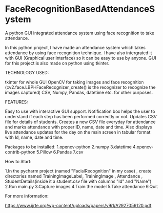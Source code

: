 # FaceRecognitionBasedAttendanceSystem
A python GUI integrated attendance system using face recognition to take attendance.

In this python project, I have made an attendance system which takes attendance by using face recognition technique. I have also intergrated it with GUI (Graphical user interface) so it can be easy to use by anyone. GUI for this project is also made on python using tkinter.

TECHNOLOGY USED:

tkinter for whole GUI
OpenCV for taking images and face recognition (cv2.face.LBPHFaceRecognizer_create() is the recognizer to recognize the images captured)
CSV, Numpy, Pandas, datetime etc. for other purposes.

FEATURES:

Easy to use with interactive GUI support.
Notification box helps the user to understand if each step has been performed correctly or not.
Updates CSV file for details of students.
Creates a new CSV file everyday for attendance and marks attendance with proper ID, name, date and time.
Also displays live attendance updates for the day on the main screen in tabular format with Id, name, date and time.

Packages to be installed:
1.opencv-python
2.numpy
3.datetime
4.opencv-contrib-python
5.Pillow
6.Pandas
7.csv

How to Start:

1.In the pycharm project (named "FacialRecognition" in my case) , create directories named TrainingImageLabel, TrainingImage , Attendance , StudentDetails(inside it a  student.csv file with columns "Id" and "Name")
2.Run main.py
3.Capture images
4.Train the model
5.Take attendance
6.Quit

For more information:

https://www.ijrte.org/wp-content/uploads/papers/v9i1/A2927059120.pdf
